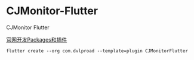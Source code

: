 # CJMonitor-Flutter
CJMonitor Flutter





[官网开发Packages和插件](https://flutterchina.club/developing-packages/#plugin)

```
flutter create --org com.dvlproad --template=plugin CJMonitorFlutter
```

